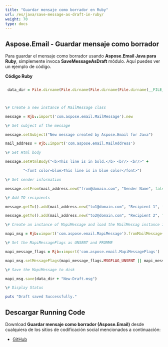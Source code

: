 ```yaml
---
title: "Guardar mensaje como borrador en Ruby"
url: /es/java/save-message-as-draft-in-ruby/
weight: 70
type: docs
---
```


## **Aspose.Email - Guardar mensaje como borrador**
Para guardar el mensaje como borrador usando **Aspose.Email Java para Ruby**, simplemente invoca **SaveMessageAsDraft** módulo. Aquí puedes ver un ejemplo de código.

**Código Ruby**

``` ruby

 data_dir = File.dirname(File.dirname(File.dirname(File.dirname(__FILE__)))) + '/data/'



\# Create a new instance of MailMessage class

message = Rjb::import('com.aspose.email.MailMessage').new

\# Set subject of the message

message.setSubject("New message created by Aspose.Email for Java")

mail_address = Rjb::import('com.aspose.email.MailAddress')

\# Set Html body

message.setHtmlBody("<b>This line is in bold.</b> <br/> <br/>" +

        "<font color=blue>This line is in blue color</font>")

\# Set sender information

message.setFrom(mail_address.new("from@domain.com", "Sender Name", false))

\# Add TO recipients

message.getTo().add(mail_address.new("to1@domain.com", "Recipient 1", false))

message.getTo().add(mail_address.new("to2@domain.com", "Recipient 2", false))

\# Create an instance of MapiMessage and load the MailMessag instance into it

mapi_msg = Rjb::import('com.aspose.email.MapiMessage').fromMailMessage(message)

\# Set the MapiMessageFlags as UNSENT and FROMME

mapi_message_flags = Rjb::import('com.aspose.email.MapiMessageFlags')

mapi_msg.setMessageFlags(mapi_message_flags.MSGFLAG_UNSENT || mapi_message_flags.MSGFLAG_FROMME)

\# Save the MapiMessage to disk

mapi_msg.save(data_dir + "New-Draft.msg")

\# Display Status

puts "Draft saved Successfully."

```
## **Descargar Running Code**
Download **Guardar mensaje como borrador (Aspose.Email)** desde cualquiera de los sitios de codificación social mencionados a continuación:

- [GitHub](https://github.com/aspose-email/Aspose.Email-for-Java/blob/master/Plugins/Aspose_Email_Java_for_Ruby/lib/asposeemailjava/Email/savemessageasdraft.rb)
